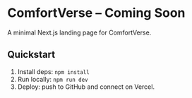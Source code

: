 # ComfortVerse – Coming Soon

A minimal Next.js landing page for ComfortVerse.

## Quickstart
1. Install deps: `npm install`
2. Run locally: `npm run dev`
3. Deploy: push to GitHub and connect on Vercel.
